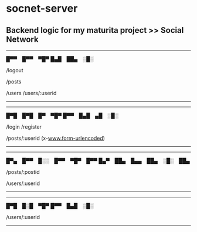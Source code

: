 # socnet-server
## Backend logic for my maturita project >> Social Network

__________________________________________

█▀▀ █▀▀ ▀█▀
█▄█ ██▄ ░█░


/logout

/posts

/users
/users/:userid
__________________________________________


__________________________________________

█▀█ █▀█ █▀ ▀█▀
█▀▀ █▄█ ▄█ ░█░


/login
/register

/posts/:userid (x-www.form-urlencoded)
__________________________________________


__________________________________________

█▀▄ █▀▀ █░░ █▀▀ ▀█▀ █▀▀
█▄▀ ██▄ █▄▄ ██▄ ░█░ ██▄


/posts/:postid

/users/:userid
__________________________________________


__________________________________________

█▀█ █░█ ▀█▀
█▀▀ █▄█ ░█░


/users/:userid
__________________________________________
